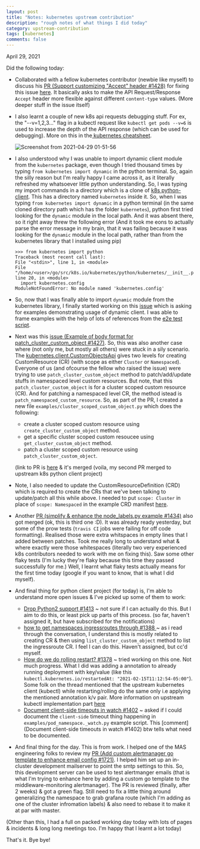 ```yaml
---
layout: post
title: "Notes: kubernetes upstream contribution"
description: "rough notes of what things I did today"
category: upstream-contribution
tags: [kubernetes]
comments: false
---
```


April 29, 2021

Did the following today:
- Collaborated with a fellow kubernetes contributor (newbie like myself) to discuss his [PR (Support customizing "Accept" header #1428)](https://github.com/kubernetes-client/python-base/pull/236) for fixing this issue [here](https://github.com/kubernetes-client/python/issues/1428). It basically asks to make the API Request/Response `Accept` header more flexible against different `content-type` values. (More deeper stuff in the issue itself) 
- I also learnt a couple of new k8s api requests debugging stuff. For ex, the "--v=1,2,3..." flag in a kubectl request like `kubectl get pods --v=6` is used to increase the depth of the API response (which can be used for debugging). More on this in the[ kubernetes cheatsheet](https://kubernetes.io/docs/reference/kubectl/cheatsheet/#kubectl-output-verbosity-and-debugging).

  ![Screenshot from 2021-04-29 01-51-56](https://user-images.githubusercontent.com/30499743/116467684-95ae1100-a88d-11eb-964f-9f08f839f2b1.png)

- I also understood why I was unable to import dynamic client module from the `kubernetes` package, even though I tried thousand times by typing `from kubernetes import dynamic` in the python terminal. So, again the silly reason but I'm really happy I came across it, as it literally refreshed my whatsoever little python understanding. So, I was typing my import commands in a directory which is a clone of [k8s python-client](https://github.com/kubernetes-client/python). This has a directory named `kubernetes` inside it. So, when I was typing `from kubernetes import dynamic` in a python terminal (in the same cloned directory path which has the folder `kubernetes`), python first tried looking for the `dynamic` module in the local path. And it was absent there, so it right away threw the following error (And it took me eons to actually parse the error message in my brain, that it was failing because it was looking for the `dynamic` module in the local path, rather than from the kubernetes library that I installed using pip)
  ```
  >>> from kubernetes import python
  Traceback (most recent call last):
  File "<stdin>", line 1, in <module>
  File "/home/<user>/go/src/k8s.io/kubernetes/python/kubernetes/__init__.py", line 20, in <module>
    import kubernetes.config
  ModuleNotFoundError: No module named 'kubernetes.config'
  ```

- So, now that I was finally able to import `dynamic` module from the kubernetes library, I finally started working on this [issue](https://github.com/kubernetes-client/python/issues/1429) which is asking for examples demonstrating usage of dynamic client. I was able to frame examples with the help of lots of references from the [e2e test script](https://github.com/kubernetes-client/python-base/blob/master/dynamic/test_client.py#L136).
- Next was this [issue (Example of body format for patch_cluster_custom_object #1427)](https://github.com/kubernetes-client/python/issues/1427). So, this was also another case where (not only me, but mostly all others) were stuck in a sily scenario. The [kubernetes.client.CustomObjectsApi](https://github.com/kubernetes-client/python/blob/master/kubernetes/docs/CustomObjectsApi.md) gives two levels for creating CustomResource (CR) (with scope as either `Cluster` or `Namespaced`). Everyone of us (and ofcourse the fellow who raised the issue) were trying to use `patch_cluster_custom_object` method to patch/add/update stuffs in namespaced level custom resources. But note, that this `patch_cluster_custom_object` is for a cluster scoped custom resource (CR). And for patching a namespaced level CR, the method istead is `patch_namespaced_custom_resource`. So, as part of the PR, I created a new file `examples/cluster_scoped_custom_object.py` which does the following:
    - create a cluster scoped custom resource using `create_cluster_custom_object` method.
    - get a specific cluster scoped custom resoucee using `get_cluster_custom_object` method.
    - patch a cluster scoped custom resource using `patch_cluster_custom_object`.

    (link to PR is [here](https://github.com/kubernetes-client/python/pull/1437) & it's merged (voila, my second PR merged to upstream k8s python client project)

- Note, I also needed to update the CustomResourceDefinition (CRD) which is required to create the CRs that we've been talking to update/patch all this while above. I needed to put `scope: Cluster` in place of `scope: Namespaced` in the example CRD manifest [here](https://github.com/kubernetes-client/python/pull/1437).

- Another [PR (simplify & enhance the node_labels.py example #1434)](https://github.com/kubernetes-client/python/issues/1434) also got merged (ok, this is third one :D). It was already ready yesterday, but some of the prow tests (`travis CI` jobs were failing for off code formatting). Realised those were extra whitspaces in empty lines that I added between patches. Took me really long to understand what & where exactly were those whitespaces (literally two very experienced k8s contributors needed to work with me on fixing this). Saw some other flaky tests (I'm lucky they're flaky because this time they passed successfully for me.) Well, I learnt what flaky tests actually means for the first time today (google if you want to know, that is what I did myself).

- And final thing for python client project (for today) is, I'm able to understand more open issues & I've picked up some of them to work:
    -  [Drop Python2 support #1413](https://github.com/kubernetes-client/python/issues/1413) ~ not sure if I can actually do this. But I aim to do this, or least pick up parts of this process. (so far, haven't assigned it, but have subscribed for the notifications)
    -  [how to get namespaces ingressroutes through #1388 ](https://github.com/kubernetes-client/python/issues/1388) ~ as i read through the conversation, I understand this is mostly related to creating CR & then using `list_cluster_custom_object` method to list the ingressroute CR. I feel I can do this. Haven't assigned, but cc'd myself.
    -  [How do we do rolling restart? #1378](https://github.com/kubernetes-client/python/issues/1378) ~ tried working on this one. Not much progress. What I did was adding a annotation to already running deployment with key/value (like this `kubectl.kubernetes.io/restartedAt: "2021-02-15T11:12:54-05:00"`). Some folk on the thread mentioned that the upstream kubernetes client (kubectl) while restarting/rolling do the same only i.e applying the mentioned annotation k/v pair. More information on upstream kubectl implementation part [here](https://github.com/kubernetes/kubectl/blob/c1df07341a15fb36264a018e130ee397332bdfc0/pkg/polymorphichelpers/objectrestarter.go#L51)
    -  [Document client-side timeouts in watch #1402](https://github.com/kubernetes-client/python/issues/1402) ~ asked if I could document the `client-side` timeout thing happening in `examples/pod_namespace._watch.py` example script. This [comment](Document client-side timeouts in watch #1402) btw tells what need to be documented.

- And final thing for the day. This is from work. I helped one of the MAS engineering folks to review my [PR (Add custom alertmanager go template to enhance email config #1721)](https://github.com/integr8ly/integreatly-operator/pull/1721). I helped him set up an in-cluster development mailserver to point the smtp settings to this. So, this development server can be used to test alertmanger emails (that is what I'm trying to enhance here by adding a custom go template to the middleware-monitoring alertmanager). The PR is reviewed (finally, after 2 weeks) & got a green flag. Still need to fix a little thing around generalizing the namespace to grab grafana route (which I'm adding as one of the cluster infromation labels) & also need to rebase it to make it at par with master.

(Other than this, I had a full on packed working day today with lots of pages & incidents & long long meetings too. I'm happy that I learnt a lot today)

That's it. Bye bye!
